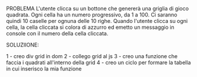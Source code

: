 PROBLEMA
L'utente clicca su un bottone che genererà una griglia di gioco quadrata.
Ogni cella ha un numero progressivo, da 1 a 100. Ci saranno quindi 10 caselle per ognuna delle 10 righe. Quando l'utente clicca su ogni cella, la cella cliccata si colora di azzurro ed emetto un messaggio in console con il numero della cella cliccata.


SOLUZIIONE:

1 - creo div grid in dom
2 - collego grid al js
3 - creo una funzione che faccia i quadrati all'interno della grid
4 - creo un ciclo per formare la tabella in cui inserisco la mia funzione